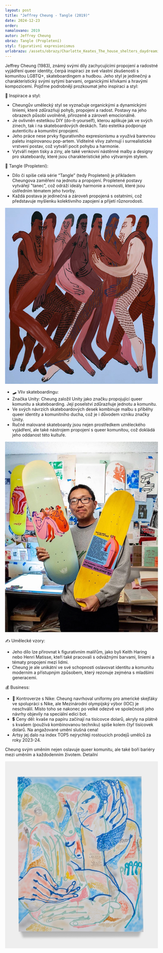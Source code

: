```yaml
---
layout: post
title: "Jeffrey Cheung - Tangle (2019)"
date: 2024-12-23
order: 
namalovano: 2019
autor: Jeffrey Cheung
obraz: Tangle (Propletení)
styl: figurativní expresionismus
urlobrazu: /assets/obrazy/Charlotte_Keates_The_house_shelters_daydreaming.jpg
---
```


Jeffrey Cheung (1983), známý svými díly zachycujícími propojení a radostné vyjádření queer identity, čerpá inspiraci ze své vlastní zkušenosti s komunitou LGBTQ+, skateboardingem a hudbou. Jeho styl je jedinečný a charakteristický svými sytými barvami, organickými křivkami a hravými kompozicemi. Pojďme podrobněji prozkoumat jeho inspiraci a styl:

🎨 Inspirace a styl:
- Cheungův umělecký styl se vyznačuje organickými a dynamickými liniemi, které zdůrazňují pohyb, propojení a radost. Postavy na jeho obrazech působí uvolněně, přirozeně a zároveň emocionálně.
- Je ovlivněn estetikou DIY (do-it-yourself), kterou aplikuje jak ve svých zinech, tak i na skateboardových deskách. Tato estetika podporuje autenticitu a komunitní propojení.
- Jeho práce nese prvky figurativního expresionismu a využívá barevnou paletu inspirovanou pop-artem. Viditelné vlivy zahrnují i surrealistické vrstvení postav, což vytváří pocit pohybu a harmonie.
- Vytváří nejen tisky a ziny, ale také venkovní nástěnné malby a designy pro skateboardy, které jsou charakteristické jeho výtvarným stylem.


🌈 Tangle (Propletení):
- Dílo či spíše celá série “Tangle” (tedy Propletení) je příkladem Cheungova zaměření na jednotu a propojení. Propletené postavy vytvářejí "tanec", což odráží ideály harmonie a rovnosti, které jsou ústředním tématem jeho tvorby.
- Každá postava je jedinečná a zároveň propojená s ostatními, což představuje myšlenku kolektivního zapojení a přijetí různorodosti.

![Jeffrey Cheung - Tangle](/assets/obrazy/jeffrey_cheung_tangle.jpg)

- 🛹 Vliv skateboardingu:
- Značka Unity: Cheung založil Unity jako značku propojující queer komunitu a skateboarding. Její poselství zdůrazňuje jednotu a komunitu.
- Ve svých návrzích skateboardových desek kombinuje malbu s příběhy queer identity a komunitního ducha, což je i důvodem vzniku značky Unity.
- Ručně malované skateboardy jsou nejen prostředkem uměleckého vyjádření, ale také nástrojem propojení s queer komunitou, což dokládá jeho oddanost této kultuře.

![Jeffrey Cheung a Unity skate brand](/assets/obrazy/Jeffrey-Cheung-unity-skate.jpeg)

✍️ Umělecké vzory:
- Jeho dílo lze přirovnat k figurativním malířům, jako byli Keith Haring nebo Henri Matisse, kteří také pracovali s odvážnými barvami, liniemi a tématy propojení mezi lidmi.
- Cheung je ale unikátní ve své schopnosti oslavovat identitu a komunitu moderním a přístupným způsobem, který rezonuje zejména s mladšími generacemi.

💰 Business:
- 👟 Kontroverze s Nike: Cheung navrhoval uniformy pro americké skejťáky ve spolupráci s Nike, ale Mezinárodní olympijský výbor (IOC) je neschválil. Místo toho se nakonec po velké odezvě ve společnosti jeho návrhy objevily na speciální edici bot.
- 💲 Ceny děl: kvaše na papíru začínají na tisícovce dolarů, akryly na plátně s kvašem (používá kombinovanou techniku) spíše kolem čtyř tisícovek dolarů. Na angažované umění slušná cena!
- Artsy jej dalo na index TOP5 nejrychleji rostoucích prodejů umělců za roky 2023-24.

Cheung svým uměním nejen oslavuje queer komunitu, ale také boří bariéry mezi uměním a každodenním životem. Detailní 

![Jeffrey Cheung](/assets/obrazy/jeffrey_cheung.jpeg)

